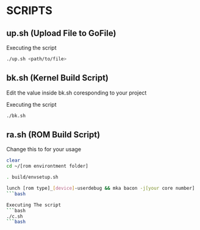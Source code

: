 # SCRIPTS

## up.sh (Upload File to GoFile)
Executing the script
```bash
./up.sh <path/to/file>
```
## bk.sh (Kernel Build Script)
Edit the value inside bk.sh coresponding to your project

Executing the script
```bash
./bk.sh
```

## ra.sh (ROM Build Script)
Change this to for your usage
```bash
clear
cd ~/[rom environtment folder]

. build/envsetup.sh

lunch [rom type]_[device]-userdebug && mka bacon -j[your core number] | tee "build-log-$(date '+%Y%m%d-%H%M').txt"
```bash

Executing The script
```bash
./c.sh
```bash




